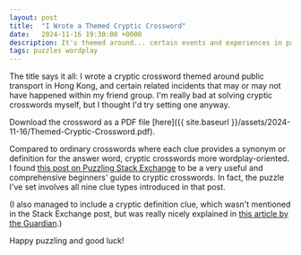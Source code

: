 ```yaml
---
layout: post
title:  "I Wrote a Themed Cryptic Crossword"
date:   2024-11-16 19:30:00 +0000
description: It's themed around... certain events and experiences in past few years related to public transport.
tags: puzzles wordplay
---
```


The title says it all: I wrote a cryptic crossword themed around public transport in Hong Kong, and certain related incidents that may or may not have happened within my friend group. I'm really bad at solving cryptic crosswords myself, but I thought I'd try setting one anyway.

Download the crossword as a PDF file [here]({{ site.baseurl }}/assets/2024-11-16/Themed-Cryptic-Crossword.pdf).

Compared to ordinary crosswords where each clue provides a synonym or definition for the answer word, cryptic crosswords more wordplay-oriented. I found [this post on Puzzling Stack Exchange](https://puzzling.stackexchange.com/a/45985) to be a very useful and comprehensive beginners' guide to cryptic crosswords. In fact, the puzzle I've set involves all nine clue types introduced in that post.

(I also managed to include a cryptic definition clue, which wasn't mentioned in the Stack Exchange post, but was really nicely explained in [this article by the Guardian](https://www.theguardian.com/crosswords/crossword-blog/2021/mar/15/cryptic-crosswords-for-beginners-cryptic-definitions).)

Happy puzzling and good luck!
